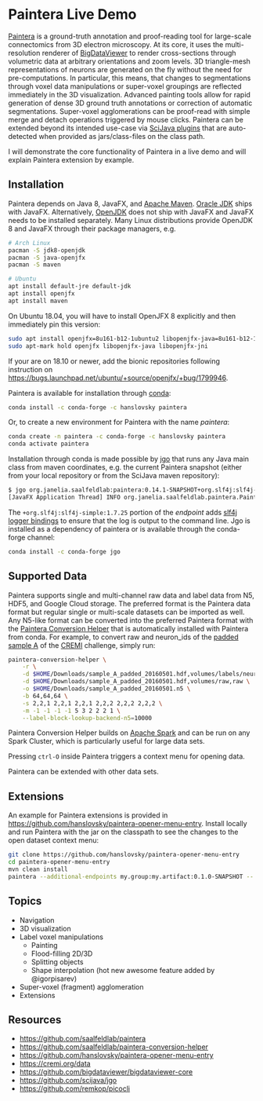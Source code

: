 # Paintera Live Demo

[Paintera](https://github.com/saalfeldlab/paintera) is a ground-truth annotation and proof-reading tool for large-scale connectomics from 3D electron microscopy. At its core, it uses the multi-resolution renderer of [BigDataViewer](https://github.com/bigdataviewer/bigdataviewer-core) to render cross-sections through volumetric data at arbitrary orientations and zoom levels. 3D triangle-mesh representations of neurons are generated on the fly without the need for pre-computations. In particular, this means, that changes to segmentations through voxel data manipulations or super-voxel groupings are reflected immediately in the 3D visualization. Advanced painting tools allow for rapid generation of dense 3D ground truth annotations or correction of automatic segmentations. Super-voxel agglomerations can be proof-read with simple merge and detach operations triggered by mouse clicks. Paintera can be extended beyond its intended use-case via [SciJava plugins](https://github.com/scijava/scijava-common) that are auto-detected when provided as jars/class-files on the class path.

I will demonstrate the core functionality of Paintera in a live demo and will explain Paintera extension by example.

## Installation

Paintera depends on Java 8, JavaFX, and [Apache Maven](https://maven.apache.org). [Oracle
JDK](https://www.oracle.com/technetwork/java/javase/downloads/jdk8-downloads-2133151.html) ships
with JavaFX. Alternatively, [OpenJDK](https://openjdk.java.net/install) does not ship with JavaFX and JavaFX needs to be installed separately. Many Linux distributions provide OpenJDK 8 and JavaFX through their package managers, e.g.

```sh
# Arch Linux
pacman -S jdk8-openjdk
pacman -S java-openjfx
pacman -S maven

# Ubuntu
apt install default-jre default-jdk
apt install openjfx
apt install maven
```

On Ubuntu 18.04, you will have to install OpenJFX 8 explicitly and then immediately pin this version:

```sh
sudo apt install openjfx=8u161-b12-1ubuntu2 libopenjfx-java=8u161-b12-1ubuntu2 libopenjfx-jni=8u161-b12-1ubuntu2
sudo apt-mark hold openjfx libopenjfx-java libopenjfx-jni
```
If your are on 18.10 or newer, add the bionic repositories following instruction on https://bugs.launchpad.net/ubuntu/+source/openjfx/+bug/1799946.

Paintera is available for installation through [conda](https://conda.io):
```sh
conda install -c conda-forge -c hanslovsky paintera
```
Or, to create a new environment for Paintera with the name *paintera*:
```sh
conda create -n paintera -c conda-forge -c hanslovsky paintera
conda activate paintera
```

Installation through conda is made possible by [jgo](https://github.com/scijava/jgo) that runs any Java main class from maven coordinates, e.g. the current Paintera snapshot (either from your local repository or from the SciJava maven repository):
```sh
$ jgo org.janelia.saalfeldlab:paintera:0.14.1-SNAPSHOT+org.slf4j:slf4j-simple:1.7.25 --version
[JavaFX Application Thread] INFO org.janelia.saalfeldlab.paintera.PainteraCommandLineArgs - Paintera version: 0.14.1-SNAPSHOT-7dca6099d77df4841f0edd569d94a5f2353e07cd
```
The `+org.slf4j:slf4j-simple:1.7.25` portion of the *endpoint* adds [slf4j logger bindings](https://www.slf4j.org) to ensure that the log is output to the command line.
Jgo is installed as a dependency of paintera or is available through the conda-forge channel:

```sh
conda install -c conda-forge jgo
```

## Supported Data
Paintera supports single and multi-channel raw data and label data from N5, HDF5, and Google Cloud storage. The preferred format is the Paintera data format but regular single or multi-scale datasets can be imported as well. Any N5-like format can be converted into the preferred Paintera format with the [Paintera Conversion Helper](https://github.com/saalfeldlab/paintera-conversion-helper) that is automatically installed with Paintera from conda. For example, to convert raw and neuron_ids of the [padded sample A](https://cremi.org/static/data/sample_A_padded_20160501.hdf) of the [CREMI](https://cremi.org) challenge, simply run:
```sh
paintera-conversion-helper \
    -r \
    -d $HOME/Downloads/sample_A_padded_20160501.hdf,volumes/labels/neuron_ids,label \
    -d $HOME/Downloads/sample_A_padded_20160501.hdf,volumes/raw,raw \
    -o $HOME/Downloads/sample_A_padded_20160501.n5 \
    -b 64,64,64 \
    -s 2,2,1 2,2,1 2,2,1 2,2,2 2,2,2 2,2,2 \
    -m -1 -1 -1 -1 5 3 2 2 2 1 \
    --label-block-lookup-backend-n5=10000
```

Paintera Conversion Helper builds on [Apache Spark](https://spark.apache.org) and can be run on any Spark Cluster, which is particularly useful for large data sets.

Pressing `ctrl-O` inside Paintera triggers a context menu for opening data.

Paintera can be extended with other data sets.

## Extensions

An example for Paintera extensions is provided in https://github.com/hanslovsky/paintera-opener-menu-entry. Install locally and run Paintera with the jar on the classpath to see the changes to the open dataset context menu:

```sh
git clone https://github.com/hanslovsky/paintera-opener-menu-entry
cd paintera-opener-menu-entry
mvn clean install
paintera --additional-endpoints my.group:my.artifact:0.1.0-SNAPSHOT --
```

## Topics
 - Navigation
 - 3D visualization
 - Label voxel manipulations
   - Painting
   - Flood-filling 2D/3D
   - Splitting objects
   - Shape interpolation (hot new awesome feature added by @igorpisarev)
 - Super-voxel (fragment) agglomeration
 - Extensions

## Resources

 - https://github.com/saalfeldlab/paintera
 - https://github.com/saalfeldlab/paintera-conversion-helper
 - https://github.com/hanslovsky/paintera-opener-menu-entry
 - https://cremi.org/data
 - https://github.com/bigdataviewer/bigdataviewer-core
 - https://github.com/scijava/jgo
 - https://github.com/remkop/picocli
 

